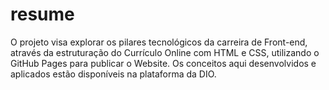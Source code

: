 # resume

O projeto visa explorar os pilares tecnológicos da carreira de Front-end, 
através da estruturação do Currículo Online com HTML e CSS, utilizando o GitHub Pages para publicar o Website. 
Os conceitos aqui desenvolvidos e aplicados estão disponíveis na plataforma da DIO.
